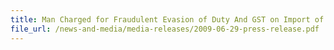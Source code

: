 ```yaml
---
title: Man Charged for Fraudulent Evasion of Duty And GST on Import of Japanese Cars
file_url: /news-and-media/media-releases/2009-06-29-press-release.pdf
---
```

